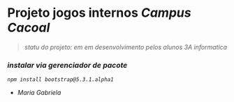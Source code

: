 # Projeto jogos internos <i> Campus<i> Cacoal
>statu do projeto: em em desenvolvimento pelos alunos 3A informatica 
### instalar via gerenciador de pacote 
```
npm install bootstrap@5.3.1.alpha1
```
* Maria Gabriela

